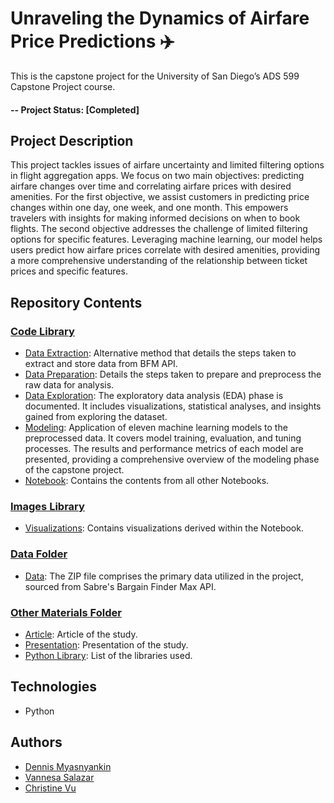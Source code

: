 # Unraveling the Dynamics of Airfare Price Predictions ✈️
This is the capstone project for the University of San Diego’s ADS 599 Capstone Project course.
#### -- Project Status: [Completed]

## Project Description
This project tackles issues of airfare uncertainty and limited filtering options in flight aggregation apps. We focus on two main objectives: predicting airfare changes over time and correlating airfare prices with desired amenities. For the first objective, we assist customers in predicting price changes within one day, one week, and one month. This empowers travelers with insights for making informed decisions on when to book flights. The second objective addresses the challenge of limited filtering options for specific features. Leveraging machine learning, our model helps users predict how airfare prices correlate with desired amenities, providing a more comprehensive understanding of the relationship between ticket prices and specific features.

## Repository Contents
### [Code Library](https://github.com/VSbr22/Capstone/tree/main/code)
* [Data Extraction](https://github.com/VSbr22/Capstone/blob/main/code/Data_Extraction.ipynb): Alternative method that details the steps taken to extract and store data from BFM API.
* [Data Preparation](https://github.com/VSbr22/Capstone/blob/main/code/Data%20Preparation.ipynb): Details the steps taken to prepare and preprocess the raw data for analysis.
* [Data Exploration](https://github.com/VSbr22/Capstone/blob/main/code/Data%20Exploration.ipynb): The exploratory data analysis (EDA) phase is documented. It includes visualizations, statistical analyses, and insights gained from exploring the dataset.
* [Modeling](https://github.com/VSbr22/Capstone/blob/main/code/Modeling.ipynb): Application of eleven machine learning models to the preprocessed data. It covers model training, evaluation, and tuning processes. The results and performance metrics of each model are presented, providing a comprehensive overview of the modeling phase of the capstone project.
* [Notebook](https://github.com/VSbr22/Capstone/blob/main/code/Notebook.ipynb): Contains the contents from all other Notebooks.
  
### [Images Library](https://github.com/VSbr22/Capstone/tree/main/images)
* [Visualizations](https://github.com/VSbr22/Capstone/tree/main/images): Contains visualizations derived within the Notebook.

### [Data Folder](https://github.com/VSbr22/Capstone/tree/main/data)
* [Data](https://github.com/VSbr22/Capstone/blob/main/data/jsons.zip): The ZIP file comprises the primary data utilized in the project, sourced from Sabre's Bargain Finder Max API.

### [Other Materials Folder](https://github.com/VSbr22/Capstone/tree/main/other)
* [Article](https://github.com/VSbr22/Capstone/blob/main/other/Unraveling%20the%20Dynamics%20of%20Airfare%20Price%20Predictions.pdf): Article of the study.
* [Presentation](https://drive.google.com/file/d/1baLSPnV6cLNGm6Xp8tO8dknHGoPFUhCb/view?usp=sharing): Presentation of the study.
* [Python Library](https://github.com/VSbr22/Capstone/blob/main/other/Python%20Library.ipynb): List of the libraries used.

## Technologies
* Python

## Authors
* [Dennis Myasnyankin](https://github.com/demyasa)
* [Vannesa Salazar](https://github.com/VSbr22)
* [Christine Vu](https://github.com/christinevu510)
